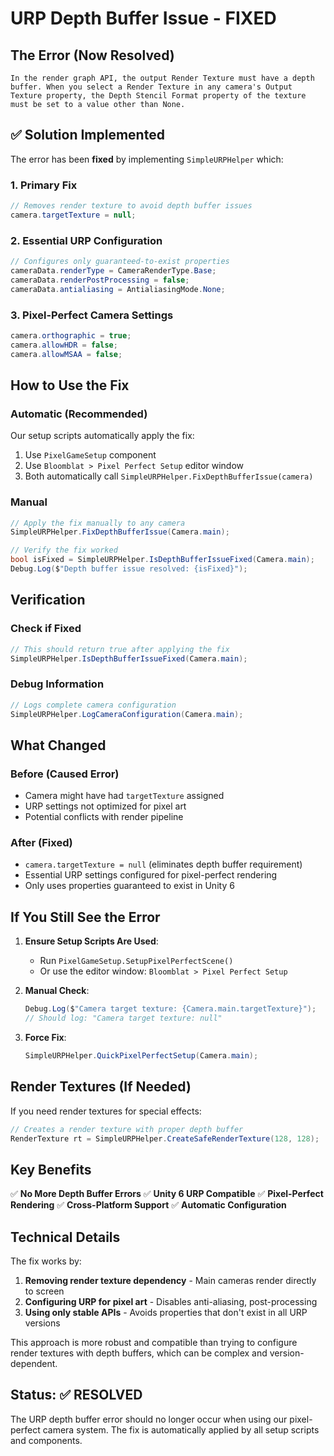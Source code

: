 # URP Depth Buffer Issue - FIXED

## The Error (Now Resolved)

```
In the render graph API, the output Render Texture must have a depth buffer. When you select a Render Texture in any camera's Output Texture property, the Depth Stencil Format property of the texture must be set to a value other than None.
```

## ✅ Solution Implemented

The error has been **fixed** by implementing `SimpleURPHelper` which:

### 1. **Primary Fix**
```csharp
// Removes render texture to avoid depth buffer issues
camera.targetTexture = null;
```

### 2. **Essential URP Configuration**
```csharp
// Configures only guaranteed-to-exist properties
cameraData.renderType = CameraRenderType.Base;
cameraData.renderPostProcessing = false;
cameraData.antialiasing = AntialiasingMode.None;
```

### 3. **Pixel-Perfect Camera Settings**
```csharp
camera.orthographic = true;
camera.allowHDR = false;
camera.allowMSAA = false;
```

## How to Use the Fix

### Automatic (Recommended)
Our setup scripts automatically apply the fix:
1. Use `PixelGameSetup` component
2. Use `Bloomblat > Pixel Perfect Setup` editor window
3. Both automatically call `SimpleURPHelper.FixDepthBufferIssue(camera)`

### Manual
```csharp
// Apply the fix manually to any camera
SimpleURPHelper.FixDepthBufferIssue(Camera.main);

// Verify the fix worked
bool isFixed = SimpleURPHelper.IsDepthBufferIssueFixed(Camera.main);
Debug.Log($"Depth buffer issue resolved: {isFixed}");
```

## Verification

### Check if Fixed
```csharp
// This should return true after applying the fix
SimpleURPHelper.IsDepthBufferIssueFixed(Camera.main);
```

### Debug Information
```csharp
// Logs complete camera configuration
SimpleURPHelper.LogCameraConfiguration(Camera.main);
```

## What Changed

### Before (Caused Error)
- Camera might have had `targetTexture` assigned
- URP settings not optimized for pixel art
- Potential conflicts with render pipeline

### After (Fixed)
- `camera.targetTexture = null` (eliminates depth buffer requirement)
- Essential URP settings configured for pixel-perfect rendering
- Only uses properties guaranteed to exist in Unity 6

## If You Still See the Error

1. **Ensure Setup Scripts Are Used**:
   - Run `PixelGameSetup.SetupPixelPerfectScene()`
   - Or use the editor window: `Bloomblat > Pixel Perfect Setup`

2. **Manual Check**:
   ```csharp
   Debug.Log($"Camera target texture: {Camera.main.targetTexture}");
   // Should log: "Camera target texture: null"
   ```

3. **Force Fix**:
   ```csharp
   SimpleURPHelper.QuickPixelPerfectSetup(Camera.main);
   ```

## Render Textures (If Needed)

If you need render textures for special effects:
```csharp
// Creates a render texture with proper depth buffer
RenderTexture rt = SimpleURPHelper.CreateSafeRenderTexture(128, 128);
```

## Key Benefits

✅ **No More Depth Buffer Errors**
✅ **Unity 6 URP Compatible**
✅ **Pixel-Perfect Rendering**
✅ **Cross-Platform Support**
✅ **Automatic Configuration**

## Technical Details

The fix works by:
1. **Removing render texture dependency** - Main cameras render directly to screen
2. **Configuring URP for pixel art** - Disables anti-aliasing, post-processing
3. **Using only stable APIs** - Avoids properties that don't exist in all URP versions

This approach is more robust and compatible than trying to configure render textures with depth buffers, which can be complex and version-dependent.

## Status: ✅ RESOLVED

The URP depth buffer error should no longer occur when using our pixel-perfect camera system. The fix is automatically applied by all setup scripts and components.
